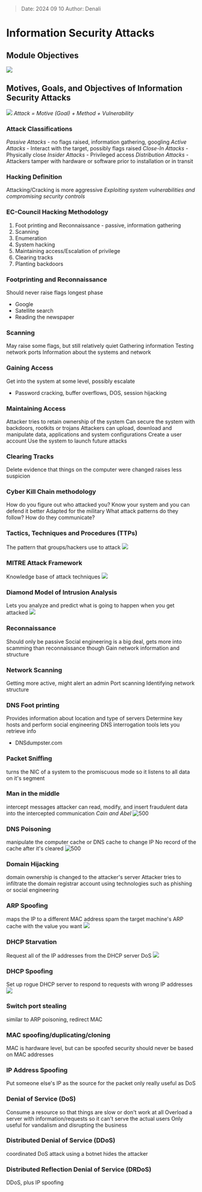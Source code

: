 >Date: 2024 09 10
>Author: Denali

# Information Security Attacks
## Module Objectives
![](Pasted%20image%2020240910104242.png)

## Motives, Goals, and Objectives of Information Security Attacks
![](Pasted%20image%2020240910104332.png)
*Attack = Motive (Goal) + Method + Vulnerability*

### Attack Classifications
*Passive Attacks* - no flags raised, information gathering, googling
*Active Attacks* - Interact with the target, possibly flags raised
*Close-In Attacks* - Physically close
*Insider Attacks* - Privileged access
*Distribution Attacks* - Attackers tamper with hardware or software prior to installation or in transit

### Hacking Definition
Attacking/Cracking is more aggressive
*Exploiting system vulnerabilities and compromising security controls*

### EC-Council Hacking Methodology
1. Foot printing and Reconnaissance - passive, information gathering
2. Scanning
3. Enumeration
4. System hacking
5. Maintaining access/Escalation of privilege
6. Clearing tracks
7. Planting backdoors

### Footprinting and Reconnaissance
Should never raise flags
longest phase
- Google
- Satellite search
- Reading the newspaper

### Scanning
May raise some flags, but still relatively quiet
Gathering information
Testing network ports
Information about the systems and network

### Gaining Access
Get into the system at some level, possibly escalate
- Password cracking, buffer overflows, DOS, session hijacking

### Maintaining Access
Attacker tries to retain ownership of the system
Can secure the system with backdoors, rootkits or trojans
Attackers can upload, download and manipulate data, applications and system configurations
Create a user account
Use the system to launch future attacks

### Clearing Tracks
Delete evidence that things on the computer were changed
raises less suspicion

### Cyber Kill Chain methodology
How do you figure out who attacked you?
Know your system and you can defend it better
Adapted for the military
What attack patterns do they follow?
How do they communicate?

### Tactics, Techniques and Procedures (TTPs)
The pattern that groups/hackers use to attack
![](Pasted%20image%2020240910111318.png)

### MITRE Attack Framework
Knowledge base of attack techniques
![](Pasted%20image%2020240910111428.png)

### Diamond Model of Intrusion Analysis
Lets you analyze and predict what is going to happen when you get attacked
![](Pasted%20image%2020240910111529.png)

### Reconnaissance
Should only be passive
Social engineering is a big deal, gets more into scamming than reconnaissance though
Gain network information and structure

### Network Scanning
Getting more active, might alert an admin
Port scanning
Identifying network structure

### DNS Foot printing
Provides information about location and type of servers
Determine key hosts and perform social engineering
DNS interrogation tools lets you retrieve info
- DNSdumpster.com 

### Packet Sniffing
turns the NIC of a system to the promiscuous mode so it listens to all data on it's segment

### Man in the middle
intercept messages
attacker can read, modify, and insert fraudulent data into the intercepted communication
*Cain and Abel*
![500](Pasted%20image%2020240910112702.png)

### DNS Poisoning
manipulate the computer cache or DNS cache to change IP
No record of the cache after it's cleared
![500](Pasted%20image%2020240910112837.png)

### Domain Hijacking
domain ownership is changed to the attacker's server
Attacker tries to infiltrate the domain registrar account using technologies such as phishing or social engineering

### ARP Spoofing
maps the IP to a different MAC address
spam the target machine's ARP cache with the value you want
![](Pasted%20image%2020240910113136.png)

### DHCP Starvation
Request all of the IP addresses from the DHCP server 
DoS
![](Pasted%20image%2020240910113340.png)

### DHCP Spoofing
Set up rogue DHCP server to respond to requests with wrong IP addresses
![](Pasted%20image%2020240910113439.png)

### Switch port stealing
similar to ARP poisoning, redirect MAC

### MAC spoofing/duplicating/cloning
MAC is hardware level, but can be spoofed
security should never be based on MAC addresses

### IP Address Spoofing
Put someone else's IP as the source for the packet
only really useful as DoS

### Denial of Service (DoS)
Consume a resource so that things are slow or don't work at all
Overload a server with information/requests so it can't serve the actual users
Only useful for vandalism and disrupting the business

### Distributed Denial of Service (DDoS)
coordinated DoS attack using a botnet
hides the attacker

### Distributed Reflection Denial of Service (DRDoS)
DDoS, plus IP spoofing
